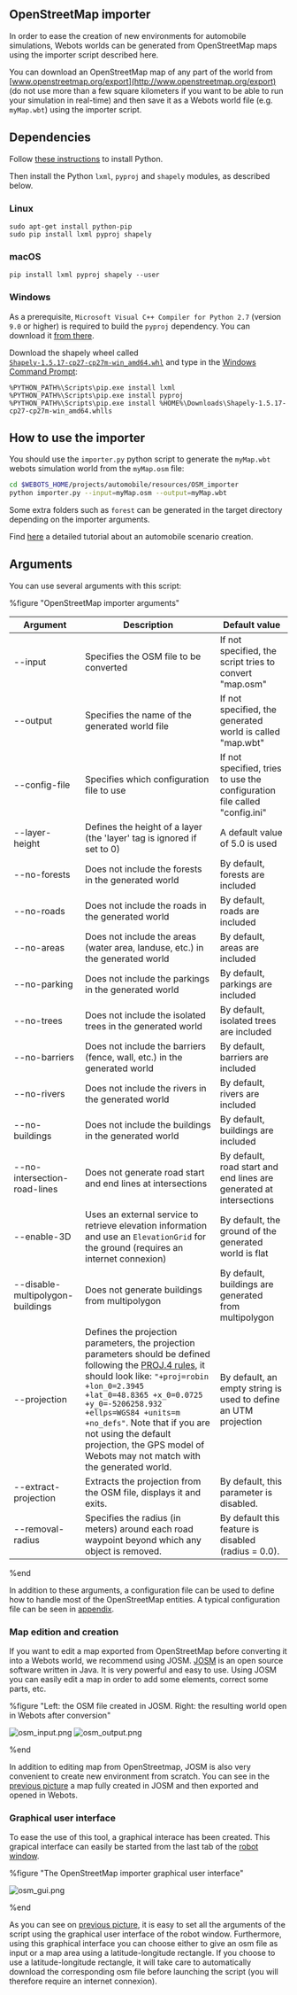 ## OpenStreetMap importer

In order to ease the creation of new environments for automobile simulations,
Webots worlds can be generated from OpenStreetMap maps using the importer script
described here.

You can download an OpenStreetMap map of any part of the world from
[www.openstreetmap.org/export](http://www.openstreetmap.org/export) (do not use
more than a few square kilometers if you want to be able to run your simulation
in real-time) and then save it as a Webots world file (e.g. `myMap.wbt`) using
the importer script.


## Dependencies

Follow [these instructions](https://www.cyberbotics.com/doc/guide/using-python) to install Python.

Then install the Python `lxml`, `pyproj` and `shapely` modules, as described below.

### Linux

```
sudo apt-get install python-pip
sudo pip install lxml pyproj shapely
```

### macOS

```
pip install lxml pyproj shapely --user
```

### Windows

As a prerequisite, `Microsoft Visual C++ Compiler for Python 2.7` (version `9.0` or higher) is required to build the `pyproj` dependency.
You can download it [from there](https://www.microsoft.com/en-us/download/details.aspx?id=44266).

Download the shapely wheel called [`Shapely‑1.5.17‑cp27‑cp27m‑win_amd64.whl`](http://www.lfd.uci.edu/~gohlke/pythonlibs/#shapely)
and type in the [Windows Command Prompt](https://en.wikipedia.org/wiki/Cmd.exe):

```
%PYTHON_PATH%\Scripts\pip.exe install lxml
%PYTHON_PATH%\Scripts\pip.exe install pyproj
%PYTHON_PATH%\Scripts\pip.exe install %HOME%\Downloads\Shapely-1.5.17-cp27-cp27m-win_amd64.whlls
```


## How to use the importer

You should use the `importer.py` python script to generate the `myMap.wbt`
webots simulation world from the `myMap.osm` file:

```sh
cd $WEBOTS_HOME/projects/automobile/resources/OSM_importer
python importer.py --input=myMap.osm --output=myMap.wbt
```

Some extra folders such as `forest` can be generated in the target directory depending
on the importer arguments.

Find [here](scenario-creation-tutorial.md) a detailed tutorial about an automobile scenario creation.


## Arguments

You can use several arguments with this script:

%figure "OpenStreetMap importer arguments"

| Argument               | Description                                                                                                                          | Default value                                                             |
| ---------------------- | ------------------------------------------------------------------------------------------------------------------------------------ | ------------------------------------------------------------------------- |
| --input                | Specifies the OSM file to be converted                                                                                               | If not specified, the script tries to convert "map.osm"                   |
| --output               | Specifies the name of the generated world file                                                                                       | If not specified, the generated world is called "map.wbt"                 |
| --config-file          | Specifies which configuration file to use                                                                                            | If not specified, tries to use the configuration file called "config.ini" |
| --layer-height         | Defines the height of a layer (the 'layer' tag is ignored if set to 0)                                                               | A default value of 5.0 is used                                            |
| --no-forests           | Does not include the forests in the generated world                                                                                  | By default, forests are included                                          |
| --no-roads             | Does not include the roads in the generated world                                                                                    | By default, roads are included                                            |
| --no-areas             | Does not include the areas (water area, landuse, etc.) in the generated world                                                        | By default, areas are included                                            |
| --no-parking           | Does not include the parkings in the generated world                                                                                 | By default, parkings are included                                         |
| --no-trees             | Does not include the isolated trees in the generated world                                                                           | By default, isolated trees are included                                   |
| --no-barriers          | Does not include the barriers (fence, wall, etc.) in the generated world                                                             | By default, barriers are included                                         |
| --no-rivers            | Does not include the rivers in the generated world                                                                                   | By default, rivers are included                                           |
| --no-buildings         | Does not include the buildings in the generated world                                                                                | By default, buildings are included                                        |
| --no-intersection-road-lines | Does not generate road start and end lines at intersections                                                                    | By default, road start and end lines are generated at intersections       |
| --enable-3D            | Uses an external service to retrieve elevation information and use an `ElevationGrid` for the ground (requires an internet connexion)| By default, the ground of the generated world is flat                     |
| --disable-multipolygon-buildings | Does not generate buildings from multipolygon                                                                              | By default, buildings are generated from multipolygon                     |
| --projection           | Defines the projection parameters, the projection parameters should be defined following the [PROJ.4 rules](http://proj4.org/parameters.html), it should look like: `"+proj=robin +lon_0=2.3945 +lat_0=48.8365 +x_0=0.0725 +y_0=-5206258.932 +ellps=WGS84 +units=m +no_defs"`. Note that if you are not using the default projection, the GPS model of Webots may not match with the generated world. | By default, an empty string is used to define an UTM projection |
| --extract-projection   | Extracts the projection from the OSM file, displays it and exits.                                                                    | By default, this parameter is disabled.                                   |
| --removal-radius       | Specifies the radius (in meters) around each road waypoint beyond which any object is removed.                                       | By default this feature is disabled (radius = 0.0).                       |
%end

In addition to these arguments, a configuration file can be used to define how
to handle most of the OpenStreetMap entities. A typical configuration file can
be seen in [appendix](a-typical-openstreetmap-importer-configuration-file.md).


### Map edition and creation

If you want to edit a map exported from OpenStreetMap before converting it into
a Webots world, we recommend using JOSM. [JOSM](https://josm.openstreetmap.de)
is an open source software written in Java. It is very powerful and easy to use.
Using JOSM you can easily edit a map in order to add some elements, correct some
parts, etc.

%figure "Left: the OSM file created in JOSM. Right: the resulting world open in Webots after conversion"

![osm_input.png](images/osm_input.png)
![osm_output.png](images/osm_output.png)

%end

In addition to editing map from OpenStreetmap, JOSM is also very convenient to
create new environment from scratch. You can see in the [previous
picture](#left-the-osm-file-created-in-josm-right-the-resulting-world-open-in-webots-after-conversion)
a map fully created in JOSM and then exported and opened in Webots.


### Graphical user interface

To ease the use of this tool, a graphical interace has been created. This
grapical interface can easily be started from the last tab of the [robot
window](robot-window.md).

%figure "The OpenStreetMap importer graphical user interface"

![osm_gui.png](images/osm_gui.png)

%end

As you can see on [previous
picture](#the-openstreetmap-importer-graphical-user-interface), it is easy to
set all the arguments of the script using the graphical user interface of the
robot window. Furthermore, using this graphical interface you can choose either
to give an osm file as input or a map area using a latitude-longitude rectangle.
If you choose to use a latitude-longitude rectangle, it will take care
to automatically download the corresponding osm file before launching the script
(you will therefore require an internet connexion).
